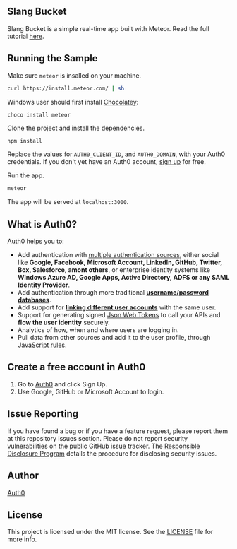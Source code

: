 ## Slang Bucket

Slang Bucket is a simple real-time app built with Meteor. Read the full tutorial [here]().

## Running the Sample

Make sure `meteor` is insalled on your machine.

```bash
curl https://install.meteor.com/ | sh
```

Windows user should first install [Chocolatey](https://chocolatey.org/install):

```
choco install meteor
```
Clone the project and install the dependencies.

```bash
npm install
```

Replace the values for `AUTH0_CLIENT_ID`, and `AUTH0_DOMAIN`, with your Auth0 credentials. If you don't yet have an Auth0 account, [sign up](https://auth0.com/signuo) for free.

Run the app.

```bash
meteor
```

The app will be served at `localhost:3000`.

## What is Auth0?

Auth0 helps you to:

* Add authentication with [multiple authentication sources](https://docs.auth0.com/identityproviders), either social like **Google, Facebook, Microsoft Account, LinkedIn, GitHub, Twitter, Box, Salesforce, amont others**, or enterprise identity systems like **Windows Azure AD, Google Apps, Active Directory, ADFS or any SAML Identity Provider**.
* Add authentication through more traditional **[username/password databases](https://docs.auth0.com/mysql-connection-tutorial)**.
* Add support for **[linking different user accounts](https://docs.auth0.com/link-accounts)** with the same user.
* Support for generating signed [Json Web Tokens](https://docs.auth0.com/jwt) to call your APIs and **flow the user identity** securely.
* Analytics of how, when and where users are logging in.
* Pull data from other sources and add it to the user profile, through [JavaScript rules](https://docs.auth0.com/rules).

## Create a free account in Auth0

1. Go to [Auth0](https://auth0.com) and click Sign Up.
2. Use Google, GitHub or Microsoft Account to login.

## Issue Reporting

If you have found a bug or if you have a feature request, please report them at this repository issues section. Please do not report security vulnerabilities on the public GitHub issue tracker. The [Responsible Disclosure Program](https://auth0.com/whitehat) details the procedure for disclosing security issues.

## Author

[Auth0](auth0.com)

## License

This project is licensed under the MIT license. See the [LICENSE](LICENSE) file for more info.